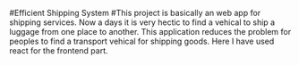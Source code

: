 #Efficient Shipping System
#This project is basically an web app for shipping services. Now a days it is very hectic to find a vehical to ship a luggage from one place to another. 
This application reduces the problem for peoples to find a transport vehical for shipping goods. 
Here I have used react for the frontend part. 
